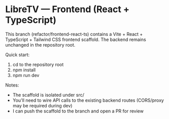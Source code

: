 # LibreTV — Frontend (React + TypeScript)

This branch (refactor/frontend-react-ts) contains a Vite + React + TypeScript + Tailwind CSS frontend scaffold.
The backend remains unchanged in the repository root.

Quick start:
1. cd to the repository root
2. npm install
3. npm run dev

Notes:
- The scaffold is isolated under src/
- You'll need to wire API calls to the existing backend routes (CORS/proxy may be required during dev)
- I can push the scaffold to the branch and open a PR for review